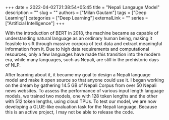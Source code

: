 +++ 
date = 2022-04-02T21:38:54+05:45
title = "Nepali Langauge Model"
description = ""
slug = ""
authors = ["Milan Gautam"]
tags = ["Deep Learning"]
categories = ["Deep Learning"]
externalLink = ""
series = ["Artificial Intelligence"]
+++

With the introduction of BERT in 2018, the machine became as capable of understanding natural language as an ordinary human being, making it feasible to sift through massive corpora of text data and extract meaningful information from it. Due to high data requirements and computational resources, only a few languages have made this transition into the modern era, while many languages, such as Nepali, are still in the prehistoric days of NLP. 

After learning about it, it became my goal to design a Nepali language model and make it open source so that anyone could use it. I began working on the dream by gathering 14.5 GB of Nepali Corpus from over 50 Nepali news websites. To assess the performance of various input length language models, we trained two models, one with 128 token lengths and the other with 512 token lengths, using cloud TPUs. To test our model, we are now developing a GLUE-like evaluation task for the Nepali language. Because this is an active project, I may not be able to release the code.

